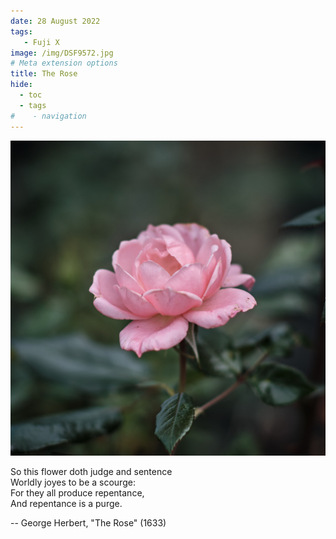 ```yaml
---
date: 28 August 2022
tags:
   - Fuji X
image: /img/DSF9572.jpg
# Meta extension options
title: The Rose
hide:
  - toc
  - tags
#    - navigation
---
```


![](/img/DSF9572.jpg)

So this flower doth judge and sentence  
Worldly joyes to be a scourge:  
For they all produce repentance,  
And repentance is a purge.  

-- George Herbert, "The Rose" (1633)